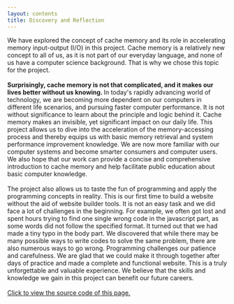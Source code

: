 ```yaml
---
layout: contents
title: Discovery and Reflection
---
```


<body>
We have explored the concept of cache memory and its role in accelerating memory input-output (I/O) in this project. Cache memory is a relatively new concept to all of us, as it is not part of our everyday language, and none of us have a computer science background. That is why we chose this topic for the project. <br/><br/>
<b>Surprisingly, cache memory is not that complicated, and it makes our lives better without us knowing. </b> In today's rapidly advancing world of technology, we are becoming more dependent on our computers in different life scenarios, and pursuing faster computer performance. It is not without significance to learn about the principle and logic behind it. Cache memory makes an invisible, yet significant impact on our daily life. This project allows us to dive into the acceleration of the memory-accessing process and thereby equips us with basic memory retrieval and system performance improvement knowledge. We are now more familiar with our computer systems and become smarter consumers and computer users. We also hope that our work can provide a concise and comprehensive introduction to cache memory and help facilitate public education about basic computer knowledge. <br/><br/>
The project also allows us to taste the fun of programming and apply the programming concepts in reality. This is our first time to build a website without the aid of website builder tools. It is not an easy task and we did face a lot of challenges in the beginning. For example, we often got lost and spent hours trying to find one single wrong code in the javascript part, as some words did not follow the specified format. It turned out that we had made a tiny typo in the body part. We discovered that while there may be many possible ways to write codes to solve the same problem, there are also numerous ways to go wrong. Programming challenges our patience and carefulness. We are glad that we could make it through together after days of practice and made a complete and functional website. This is a truly unforgettable and valuable experience. We believe that the skills and knowledge we gain in this project can benefit our future careers. <br/><br/>
<a href="https://github.com/CS1102proj-Cache/CS1102/blob/main/contents/discovery_and_reflection.md?plain=1">Click to view the source code of this page.</a>
<br/> <br/>
